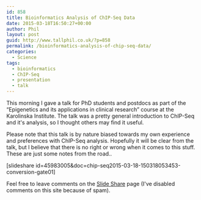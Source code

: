```yaml
---
id: 858
title: Bioinformatics Analysis of ChIP-Seq Data
date: 2015-03-18T16:50:27+00:00
author: Phil
layout: post
guid: http://www.tallphil.co.uk/?p=858
permalink: /bioinformatics-analysis-of-chip-seq-data/
categories:
  - Science
tags:
  - bioinformatics
  - ChIP-Seq
  - presentation
  - talk
---
```

This morning I gave a talk for PhD students and postdocs as part of the &#8220;Epigenetics and its applications in clinical research&#8221; course at the Karolinska Institute. The talk was a pretty general introduction to ChIP-Seq and it's analysis, so I thought others may find it useful.



Please note that this talk is by nature biased towards my own experience and preferences with ChIP-Seq analysis. Hopefully it will be clear from the talk, but I believe that there is no right or wrong when it comes to this stuff. These are just some notes from the road..

[slideshare id=45983005&doc=chip-seq2015-03-18-150318053453-conversion-gate01]

Feel free to leave comments on the [Slide Share](http://www.slideshare.net/tallphil/chip-45983005) page (I've disabled comments on this site because of spam).